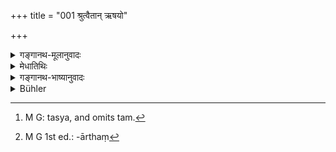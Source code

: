 +++
title = "001 श्रुत्वैतान् ऋषयो"

+++

<details><summary>गङ्गानथ-मूलानुवादः</summary>

The sages, having heard the duties of the Accomplished Student as just described, said this to the high-souled Bhṛgu, who sprang from fire.—(1)
</details>

<details><summary>मेधातिथिः</summary>

ब्रह्मचारिगृहस्थ्योर् अध्यायत्रयेण ये धर्मा विहितास् **ताञ् छ्रुत्वा ऋषयो** मरीच्यादयो **भृगुम्** आचार्यम् **इदं** वक्ष्यमाणं वस्त्व् **अब्रुवन्** पृष्टवन्तः ।

- <u>ननु</u> चात्र स्नातकस्येति श्रूयते । तत्र ब्रह्मचारिग्रहणं किम् अर्थम् ।

- <u>उच्यते</u> । वृत्तसंकीर्तनम् एतत् । ब्रह्मचारिणो धर्मा उक्ता एव ।

- **महात्मानम् अनलप्रभवम्** इति च **भृगु**विशेषणम् । अनलाद् अग्नेः प्रभव उत्पत्तिस् यस्य तम्[^१] ।


[^१]:
     M G: tasya, and omits tam.

- <u>ननु</u> प्रथमे ऽध्याये "अहं प्रजाः सिसृक्षुः" (म्ध् १.३४) इत्य् अत्र मनोर् अपत्यं भृगुर् उक्तः ।

- <u>सत्यम्</u> । अर्थवादः । अमुत्र अग्नेः सकाशाद् भृगोर् जन्म श्रुतं तद्दर्शनेनैवम् उक्तम् । तथा च नाम निर्वचनम् । "भृष्टाद् रेतसः प्रथमम् उददीप्यत तद् असाव् आदित्यो ऽभवत् यद् द्वितीयम् आसीत् तद् भृगुः" इति । उपचारतो वैतद् उच्यते । तेजस्वितासामान्याद् अग्नेर् इव प्रसव इति । न चात्राभिनिवेष्टव्यं कतरः पक्षो युक्त इति । अनिदंपरत्वाद् अस्य शास्त्रस्य । सर्व एवायं प्रश्नप्रतिवचनसंदर्भो वक्ष्यमाणस्यान्नदोषस्य गौरवज्ञापनार्थः[^२] । परिग्रहदुष्टाद् अन्नस्वभावदुष्टं गुरुतरम् इति । संबन्धिदोषात् स्वरूपदोषो बलवान् अन्तरङ्गत्वात् ।


[^२]:
     M G 1st ed.: -ārthaṃ

- <u>ननु</u> च पूर्वं बहुतरं प्रायश्चित्तं श्रूयते "अमत्या क्षपणं त्र्यहम्" (म्ध् ४.२२३) इति । इदं तु "शेषेषूपवसेद् अहः" (म्ध् ५.२०) इति । तत् कथम् अस्य गुरुतरत्वम् ।

- <u>उच्यते</u> । लशुनाद्यपक्षम् एतत् । तेषु हि "मत्या जग्ध्वा पतेत्" (म्ध् ५.१९) इति पतितप्रायश्चित्तं भवति ॥ ५.१॥
</details>

<details><summary>गङ्गानथ-भाष्यानुवादः</summary>

Having heard the duties of the Student and the Householder as expounded in the foregoing three Discourses, the great Sages, Marīci and others, ‘*said* to’—asked the following question of—Bhṛgu, their teacher.

“In the text we find the expression *of the Accomplished Student*—‘*snātakasya*’; why then do you bring in the *Student*?”

Our answer to this is that the present verse is meant to be descriptive of what has gone before; and as a matter of fact, the duties of the Student also have been described.

‘*High-souled*’ and ‘*who sprang from the fire*’ are the epithets of Bhṛgu;—‘He whose origination was from the fire.’

“But in discourse I, verse 34, Bhṛgu has been spoken of as the son of Manu”.

True; but what was stated there was an imaginary commendation, while what is said here is in accordance with the account found in the Vedas of Bhṛgu having been born out of fire. The name ‘*Bhṛgu*’ has been thus explained—‘What rose out first out of the fallen semen was the Sun, and what rose as the second was Bhṛgu’. Or, what is asserted here may be only figurative; the origin of Bhṛgu being described as ‘Fire’, on the basis of similarity, as regards effulgence.

In any case, it is not necessary to lay stress upon either of the two explanations as being the more reasonable of the two; because this is not what forms the main subject-matter of the treatise.

The whole of the text, describing the question and the answer, is meant to indicate the importance of the subject of the evils attaching to food; the moaning being that the evils attaching to the food itself are more serious than those attaching to the nature of its gift and acceptance; and this on the ground that the defects attaching to the thing itself are more intimate, and hence more serious, than those arising from contact.

“In connection with the defects of contact, the Expiatory Rite that is laid down is a three days’ fast; while that in connection with the thing itself, is a single day’s fast (5. 20). How then can this latter be said to be *more serious*?”

Our answer is as follows:—The greater seriousness here spoken of refers to *garlic* and such things, in connection with which it is stated that—‘by eating these intentionally the man becomes an outcast’ (5.19); so that the expiation necessary would be that which has been prescribed for outcasts (which is very serious).—(1)
</details>

<details><summary>Bühler</summary>

001	The sages, having heard the duties of a Snataka thus declared, spoke to great-souled Bhrigu, who sprang from fire:
</details>
